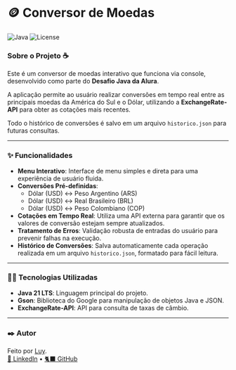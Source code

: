 # 🪙 Conversor de Moedas

![Java](https://img.shields.io/badge/Java-21-blue) ![License](https://img.shields.io/badge/license-MIT-green)

### Sobre o Projeto ☕

Este é um conversor de moedas interativo que funciona via console, desenvolvido como parte do **Desafio Java da Alura**.

A aplicação permite ao usuário realizar conversões em tempo real entre as principais moedas da América do Sul e o Dólar, utilizando a **ExchangeRate-API** para obter as cotações mais recentes.

Todo o histórico de conversões é salvo em um arquivo `historico.json` para futuras consultas.

---

### ✨ Funcionalidades

- **Menu Interativo**: Interface de menu simples e direta para uma experiência de usuário fluida.
- **Conversões Pré-definidas**:
    - Dólar (USD) ↔ Peso Argentino (ARS)
    - Dólar (USD) ↔ Real Brasileiro (BRL)
    - Dólar (USD) ↔ Peso Colombiano (COP)
- **Cotações em Tempo Real**: Utiliza uma API externa para garantir que os valores de conversão estejam sempre atualizados.
- **Tratamento de Erros**: Validação robusta de entradas do usuário para prevenir falhas na execução.
- **Histórico de Conversões**: Salva automaticamente cada operação realizada em um arquivo `historico.json`, formatado para fácil leitura.

---

### 🤯🔨 Tecnologias Utilizadas

- **Java 21 LTS**: Linguagem principal do projeto.
- **Gson**: Biblioteca do Google para manipulação de objetos Java e JSON.
- **ExchangeRate-API**: API para consulta de taxas de câmbio.

---

### ✒️ Autor

Feito por [Luy](https://github.com/seu-usuario).  
[🔗 LinkedIn](https://linkedin.com/in/seu-usuario) • [🐈‍⬛ GitHub](https://github.com/seu-usuario)
